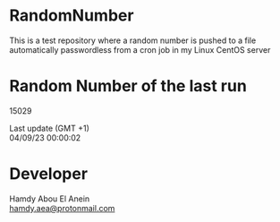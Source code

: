 # RandomNumber    
This is a test repository where a random number is pushed to a file automatically passwordless from a cron job in my Linux CentOS server    
# Random Number of the last run   
15029
      
Last update (GMT +1)    
04/09/23 00:00:02
# Developer    
Hamdy Abou El Anein   
hamdy.aea@protonmail.com
